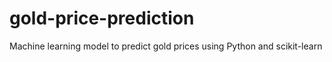 # gold-price-prediction
Machine learning model to predict gold prices using Python and scikit-learn
